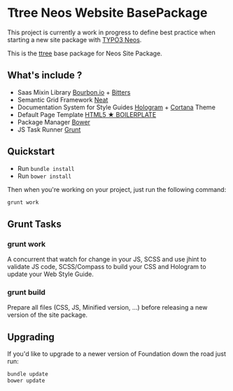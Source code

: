 # Ttree Neos Website BasePackage

This project is currently a work in progress to define best practice when starting a new site package with [TYPO3 Neos](http://neos.typo3.org/). 

This is the [ttree](http://ttree.ch) base package for Neos Site Package.

## What's include ?

  * Saas Mixin Library [Bourbon.io](http://bourbon.io/) + [Bitters](http://bitters.bourbon.io/)
  * Semantic Grid Framework [Neat](http://neat.bourbon.io/)
  * Documentation System for Style Guides [Hologram](http://trulia.github.io/hologram/) + [Cortana](https://github.com/Yago/Cortana) Theme
  * Default Page Template [HTML5 ★ BOILERPLATE](http://html5boilerplate.com/)
  * Package Manager [Bower](http://bower.io/)
  * JS Task Runner [Grunt](http://gruntjs.com/)

## Quickstart

  * Run `bundle install`
  * Run `bower install`
  
Then when you're working on your project, just run the following command:

```bash
grunt work
```

## Grunt Tasks

### grunt work

A concurrent that watch for change in your JS, SCSS and use jhint to validate JS code, SCSS/Compass to build 
your CSS and Hologram to update your Web Style Guide.

### grunt build

Prepare all files (CSS, JS, Minified version, ...) before releasing a new version of the site package. 

## Upgrading

If you'd like to upgrade to a newer version of Foundation down the road just run:

```bash
bundle update
bower update
```
